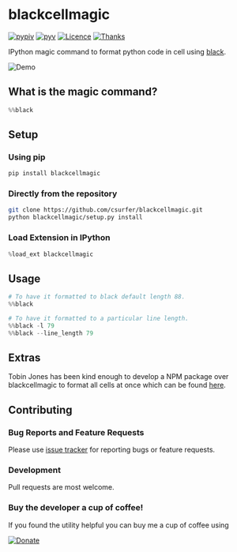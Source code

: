 # blackcellmagic

[![pypiv](https://img.shields.io/pypi/v/blackcellmagic.svg)](https://pypi.python.org/pypi/blackcellmagic)
[![pyv](https://img.shields.io/pypi/pyversions/blackcellmagic.svg)](https://pypi.python.org/pypi/blackcellmagic)
[![Licence](https://img.shields.io/badge/license-MIT-blue.svg)](https://raw.githubusercontent.com/csurfer/blackcellmagic/master/LICENSE)
[![Thanks](https://img.shields.io/badge/Say%20Thanks-!-1EAEDB.svg)](https://saythanks.io/to/csurfer)

IPython magic command to format python code in cell using [black](https://github.com/ambv/black).

![Demo](https://i.imgur.com/9W8NLUu.gif)

## What is the magic command?

```python
%%black
```

## Setup

### Using pip

```bash
pip install blackcellmagic
```

### Directly from the repository

```bash
git clone https://github.com/csurfer/blackcellmagic.git
python blackcellmagic/setup.py install
```

### Load Extension in IPython

```python
%load_ext blackcellmagic
```

## Usage

```python
# To have it formatted to black default length 88.
%%black

# To have it formatted to a particular line length.
%%black -l 79
%%black --line_length 79
```

## Extras

Tobin Jones has been kind enough to develop a NPM package over blackcellmagic to format all cells at once which can be found [here](https://github.com/tobinjones/jupyterlab_formatblack).

## Contributing

### Bug Reports and Feature Requests

Please use [issue tracker](https://github.com/csurfer/blackcellmagic/issues) for reporting bugs or feature requests.

### Development

Pull requests are most welcome.

### Buy the developer a cup of coffee!

If you found the utility helpful you can buy me a cup of coffee using

[![Donate](https://www.paypalobjects.com/webstatic/en_US/i/btn/png/silver-pill-paypal-44px.png)](https://www.paypal.com/cgi-bin/webscr?cmd=_donations&business=3BSBW7D45C4YN&lc=US&currency_code=USD&bn=PP%2dDonationsBF%3abtn_donate_SM%2egif%3aNonHosted)
